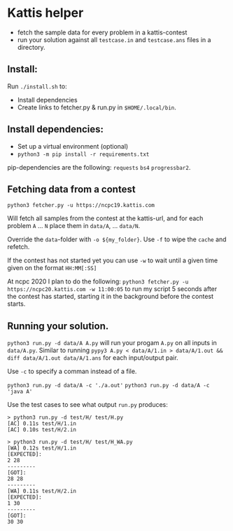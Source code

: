 # Kattis helper

- fetch the sample data for every problem in a kattis-contest
- run your solution against all `testcase.in` and `testcase.ans` files in a directory.

## Install:
Run `./install.sh` to:

- Install dependencies
- Create links to fetcher.py & run.py in `$HOME/.local/bin`.

## Install dependencies:

- Set up a virtual environment (optional)
- `python3 -m pip install -r requirements.txt`

pip-dependencies are the following: `requests` `bs4` `progressbar2`.


## Fetching data from a contest

`python3 fetcher.py -u https://ncpc19.kattis.com`

Will fetch all samples from the contest at the kattis-url, and for each problem `A` ... `N` place them in `data/A`, ... `data/N`.

Override the `data`-folder with `-o ${my_folder}`.
Use `-f` to wipe the `cache` and refetch.

If the contest has not started yet you can use `-w` to wait until a given time given on the format `HH:MM[:SS]`

At ncpc 2020 I plan to do the following:
`python3 fetcher.py -u https://ncpc20.kattis.com -w 11:00:05` to run my script 5 seconds after the contest has started, starting it in the background before the contest starts.


## Running your solution.

`python3 run.py -d data/A A.py` will run your progam `A.py` on all inputs in `data/A.py`. Similar to running `pypy3 A.py < data/A/1.in > data/A/1.out && diff data/A/1.out data/A/1.ans` for each input/output pair.

Use `-c` to specify a comman instead of a file.

`python3 run.py -d data/A -c './a.out'`
`python3 run.py -d data/A -c 'java A'`

Use the test cases to see what output `run.py` produces:

```
> python3 run.py -d test/H/ test/H.py
[AC] 0.11s test/H/1.in
[AC] 0.10s test/H/2.in
```

```
> python3 run.py -d test/H/ test/H_WA.py 
[WA] 0.12s test/H/1.in
[EXPECTED]:
2 28
---------
[GOT]:
28 28
---------
[WA] 0.11s test/H/2.in
[EXPECTED]:
1 30
---------
[GOT]:
30 30
```
